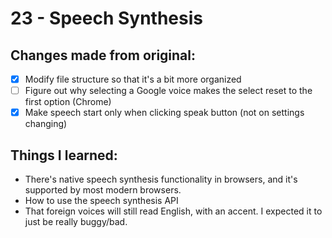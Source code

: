 # 23 - Speech Synthesis

## Changes made from original:
- [x] Modify file structure so that it's a bit more organized
- [ ] Figure out why selecting a Google voice makes the select reset to the first option (Chrome)
- [x] Make speech start only when clicking speak button (not on settings changing)

## Things I learned:
- There's native speech synthesis functionality in browsers, and it's supported by most modern browsers.
- How to use the speech synthesis API
- That foreign voices will still read English, with an accent. I expected it to just be really buggy/bad.
